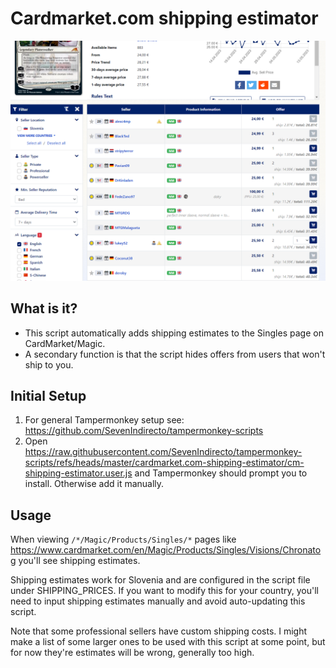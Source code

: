 # Cardmarket.com shipping estimator

![Preview](https://raw.githubusercontent.com/SevenIndirecto/tampermonkey-scripts/refs/heads/master/cardmarket.com-shipping-estimator/preview.png)

## What is it?

* This script automatically adds shipping estimates to the Singles page on CardMarket/Magic.
* A secondary function is that the script hides offers from users that won't ship to you.

## Initial Setup

1. For general Tampermonkey setup see: https://github.com/SevenIndirecto/tampermonkey-scripts
2. Open https://raw.githubusercontent.com/SevenIndirecto/tampermonkey-scripts/refs/heads/master/cardmarket.com-shipping-estimator/cm-shipping-estimator.user.js and Tampermonkey should prompt you to install. Otherwise add it manually.

## Usage

When viewing `/*/Magic/Products/Singles/*` pages like https://www.cardmarket.com/en/Magic/Products/Singles/Visions/Chronatog you'll see shipping estimates.

Shipping estimates work for Slovenia and are configured in the script file under SHIPPING_PRICES.
If you want to modify this for your country, you'll need to input shipping estimates manually and avoid auto-updating this script.

Note that some professional sellers have custom shipping costs. I might make a list of some larger ones to be used with this script at some point, but for now they're estimates will be wrong, generally too high.
